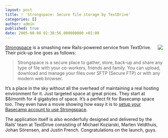 ```yaml
---
layout: post
title: ! 'Strongspace: Secure file storage by TextDrive'
categories: []
author: admin
published: true
date: 2005-08-08 02:38:56.000000000 +01:00
---
```

<p><a href="http://www.strongspace.com/about"><img src="http://media.strongspace.com/screenshots/dashboard_thumb.png" align="right" style="margin-left: 10px"></a><a href="http://www.strongspace.com/">Strongspace</a> is a smashing new Rails-powered service from TextDrive. Their pick-up line goes as follows:</p>
<blockquote>Strongspace is a secure place to gather, store, back-up and share any type of file with your co-workers, friends and family. You can upload, download and manage your files over <span class="caps">SFTP</span> (Secure <span class="caps">FTP</span>) or with any modern web browser.</blockquote>
<p>It&#8217;s a place in the sky without all the overhead of maintaining a real hosting environment for it. Just targeted space at great prices. They start at $8/month for 4 gigabytes of space. It&#8217;s a perfect fit for Basecamp space too. They even have a movie showing how easy it is to <a href="http://media.strongspace.com/basecamp.mov">setup your Basecamp account to use Strongspace</a>.</p>
<p>The application itself is also wonderfully designed and delivered by the Rails&#8217; team at TextDrive consisting of Michael Koziarski, Marten Veldthuis, Johan S&ouml;rensen, and Justin French. Congratulations on the launch, guys.</p>